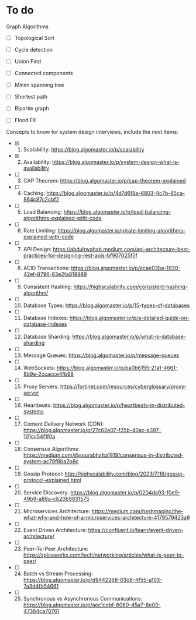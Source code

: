# To do

Graph Algorithms
- [ ] Topological Sort
- [ ] Cycle detection
- [ ] Union Find
- [ ] Connected components
- [ ] Minim spanning tree
- [ ] Shortest path
- [ ] Bipartie graph
- [ ] Flood Fill


Concepts to know for system design interviews, include the next items:
- [x] 01. Scalability: https://blog.algomaster.io/p/scalability
- [X] 02. Availability: https://blog.algomaster.io/p/system-design-what-is-availability
- [ ] 03. CAP Theorem: https://blog.algomaster.io/p/cap-theorem-explained
- [ ] 04. Caching: https://blog.algomaster.io/p/4d7d6f8a-6803-4c7b-85ca-864c87c2cbf2
- [ ] 05. Load Balancing: https://blog.algomaster.io/p/load-balancing-algorithms-explained-with-code
- [ ] 06. Rate Limiting: https://blog.algomaster.io/p/rate-limiting-algorithms-explained-with-code
- [ ] 07. API Design: https://abdulrwahab.medium.com/api-architecture-best-practices-for-designing-rest-apis-bf907025f5f
- [ ] 08. ACID Transactions: https://blog.algomaster.io/p/ecae03ba-1930-42ef-8796-83e2fa818989
- [ ] 09. Consistent Hashing: https://highscalability.com/consistent-hashing-algorithm/
- [ ] 10. Database Types: https://blog.algomaster.io/p/15-types-of-databases
- [ ] 11. Database Indexes: https://blog.algomaster.io/p/a-detailed-guide-on-database-indexes
- [ ] 12. Database Sharding: https://blog.algomaster.io/p/what-is-database-sharding
- [ ] 13. Message Queues: https://blog.algomaster.io/p/message-queues
- [ ] 14. WebSockets: https://blog.algomaster.io/p/ba0b6155-21a1-4661-8b9e-2ccacce4fb98
- [ ] 15. Proxy Servers: https://fortinet.com/resources/cyberglossary/proxy-server
- [ ] 16. Heartbeats: https://blog.algomaster.io/p/heartbeats-in-distributed-systems
- [ ] 17. Content Delivery Network (CDN): https://blog.algomaster.io/p/27c62e07-f25b-40ac-a397-101cc54f1f0a
- [ ] 18. Consensus Algorithms: https://medium.com/@sourabhatta1819/consensus-in-distributed-system-ac79f8ba2b8c
- [ ] 19. Gossip Protocol: http://highscalability.com/blog/2023/7/16/gossip-protocol-explained.html
- [ ] 20. Service Discovery: https://blog.algomaster.io/p/0204da93-f0e9-49b9-a88a-cb20b9931575
- [ ] 21. Microservices Architecture: https://medium.com/hashmapinc/the-what-why-and-how-of-a-microservices-architecture-4179579423a9
- [ ] 22. Event Driven Architecture: https://confluent.io/learn/event-driven-architecture/
- [ ] 23. Peer-To-Peer Architecture: https://spiceworks.com/tech/networking/articles/what-is-peer-to-peer/
- [ ] 24. Batch vs Stream Processing: https://blog.algomaster.io/p/d9442268-03d8-4f55-a103-7a3d4fb54661
- [ ] 25. Synchronous vs Asynchronous Communications: https://blog.algomaster.io/p/aec1cebf-6060-45a7-8e00-47364ca70761

